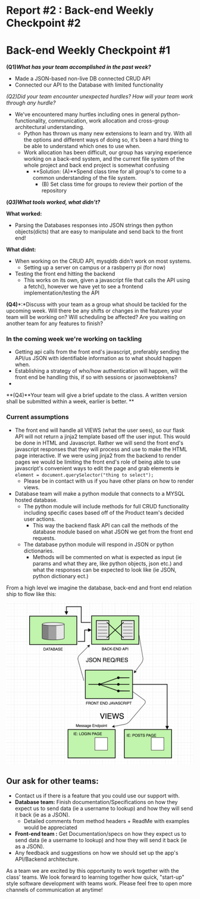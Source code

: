#  Report #2 : **Back-end Weekly Checkpoint #2**

# **Back-end Weekly Checkpoint #1**

**(Q1)*What has your team accomplished in the past week?***

- Made a JSON-based non-live DB connected CRUD API
- Connected our API to the Database with limited functionality

**(Q2)*Did your team encounter unexpected hurdles? How will your team work through any hurdle**?* 

- We've encountered many hurtles including ones in general python-functionality, communication, work allocation and cross-group architectural understanding.
    - Python has thrown us many new extensions to learn and try. With all the options and different ways of doing so, it's been a hard thing to be able to understand which ones to use when.
    - Work allocation has been difficult, our group has varying experience working on a back-end system, and the current file system of the whole project and back end project is somewhat confusing
        - **Solution: (A)**Spend class time for all group's to come to a common understanding of the file system.
            - (B) Set class time for groups to review their portion of the repository

**(*Q3)What tools worked, what didn’t?***

**What worked:**

- Parsing the Databases responses into JSON strings then python objects(dicts) that are easy to manipulate and send back to the front end!

**What didnt:**

- When working on the CRUD API, mysqldb didn't work on most systems.
    - Setting up a server on campus or a rasbperry pi (for now)
- Testing the front end hitting the backend
    - This works on its own, given a javascript file that calls the API using a fetch(), however we have yet to see a frontend implementation/testing the API

**(Q4)***:*Discuss with your team as a group what should be tackled for the upcoming week. Will there be any shifts or changes in the features your team will be working on? Will scheduling be affected? Are you waiting on another team for any features to finish?

### In the coming week we're working on tackling

- Getting api calls from the front end's javascript, preferably sending the API/us JSON with identifiable information as to what should happen when.
- Establishing a strategy of who/how authentication will happen, will the front end be handling this, if so with sessions or jasonwebtokens?
- 

**(Q4)**Your team will give a brief update to the class. A written version shall be submitted within a week, earlier is better. **

### Current assumptions

- The front end will handle all VIEWS (what the user sees), so our flask API will not return a jinja2 template based off the user input. This would be done in HTML and Javascript. Rather we will send the front end's javascript responses that they will process and use to make the HTML page interactive. If we were using jinja2 from the backend to render pages we would be limiting the front end's role of being able to use javascript's convenient ways to edit the page and grab elements ie  `element = document.querySelector("thing to select");`
    - Please be in contact with us if you have other plans on how to render views.
- Database team will make a  python module that connects to a MYSQL hosted database.
    - The python module will include methods for full CRUD functionality including specific cases based off of the Product team's decided user actions.
        - This way the backend flask API can call the methods of the database module based on what JSON we get from the front end requests.
    - The database python module will respond in JSON or python dictionaries.
        - Methods will be commented on what is expected as input (ie params and what they are, like python objects, json etc.) and what the responses can be expected to look like (ie JSON, python dictionary ect.)

From a high level we imagine the database, back-end and front end relation ship to flow like this:

![](Screen_Shot_2019-07-25_at_2-752fe4ab-df53-4f9b-bfba-28d8d2ce5143.50.18_PM.png)

## Our ask for other teams:

- Contact us if there is a feature that you could use our support with.
- **Database team:** Finish documentation/Specifications on how they expect us to send data (ie a username to lookup) and how they will send it back (ie as a JSON).
    - Detailed comments from method headers + ReadMe with examples would be appreciated
- **Front-end team :** Get Documentation/specs  on how they expect us to send data (ie a username to lookup) and how they will send it back (ie as a JSON).
- Any feedback and suggestions on how we should set up the app's API/Backend architecture.

As a team we are excited by this opportunity to work together with the class' teams. We look forward to learning together how quick, "start-up" style software development with teams work. Please feel free to open more channels of communication at anytime!  

[]()